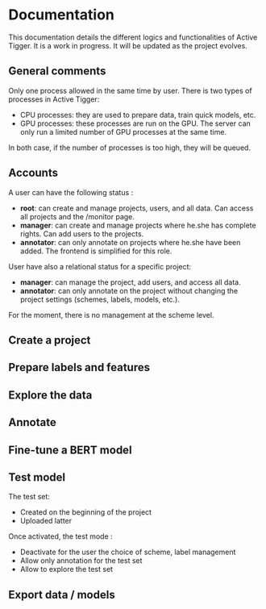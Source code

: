 # Documentation

This documentation details the different logics and functionalities of Active Tigger. It is a work in progress. It will be updated as the project evolves.


## General comments

Only one process allowed in the same time by user. There is two types of processes in Active Tigger:

- CPU processes: they are used to prepare data, train quick models, etc.
- GPU processes: these processes are run on the GPU. The server can only run a limited number of GPU processes at the same time.

In both case, if the number of processes is too high, they will be queued.

## Accounts

A user can have the following status :

- **root**: can create and manage projects, users, and all data. Can access all projects and the /monitor page.
- **manager**: can create and manage projects where he.she has complete rights. Can add users to the projects.
- **annotator**: can only annotate on projects where he.she have been added. The frontend is simplified for this role.

User have also a relational status for a specific project:

- **manager**: can manage the project, add users, and access all data.
- **annotator**: can only annotate on the project without changing the project settings (schemes, labels, models, etc.).

For the moment, there is no management at the scheme level.

## Create a project

## Prepare labels and features

## Explore the data

## Annotate

## Fine-tune a BERT model

## Test model

The test set:
- Created on the beginning of the project 
- Uploaded latter

Once activated, the test mode :
- Deactivate for the user the choice of scheme, label management
- Allow only annotation for the test set
- Allow to explore the test set


## Export data / models

